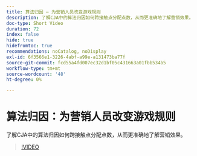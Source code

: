 ```yaml
---
title: 算法归因 — 为营销人员改变游戏规则
description: 了解CJA中的算法归因如何跨接触点分配点数，从而更准确地了解营销效果。
doc-type: Short Video
duration: 72
index: false
hide: true
hidefromtoc: true
recommendations: noCatalog, noDisplay
exl-id: 6f3566e1-3226-4abf-a99e-a131473ba77f
source-git-commit: fcd55a4fd007ec32d1bf05c431663a01fbb534b5
workflow-type: tm+mt
source-wordcount: '48'
ht-degree: 0%

---
```


# 算法归因：为营销人员改变游戏规则

了解CJA中的算法归因如何跨接触点分配点数，从而更准确地了解营销效果。

<!-- 85_S106_3442453_71_algorithmic-attribution-a-gamechanger-for-marketers -->
>[!VIDEO](https://video.tv.adobe.com/v/3458301/?learn=on&enablevpops=true)
